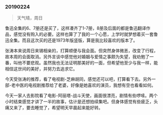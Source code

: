 ### 20190224

> 天气晴，周日

鲁迅全集的6、7册还是买了，这样凑齐了1-7册，8册及后面的都是鲁迅翻译作品，感觉没有购入的必要。这样也算了了我的一个心愿，上学时就梦想着买一套鲁迅全集。而且这次买的还是1973年版竖版，算是我比较喜欢的版本了。

张涛本来说周日来锡相亲的，打算顺便与我会面。但突然身体微恙，改变了行程，故本周的会面取消。另外言谈中感觉他对婚姻与爱情之事颇为失望，我劝勉了一番，叫他不要悲观。虽然我也无法证明那美好的一面，但希望他至少与我一样，能相信这世间的美好，并努力去追求它。

今天受张涛的推荐，看了电视剧-芝麻胡同，感觉还可以吧，打算看下去。另外一部-老中医的电视剧推荐给了老婆，好像是她喜欢的演员，我想有空也看看如何。

今天一家人去影院看了电影-阿丽塔-战斗天使，画面很漂亮，剧情有些啰嗦。两个小时结束感觉才讲了一半的故事，估计是还想拍续集吧。但身体感觉有些疲乏，头痛又来了，要去睡觉了，希望明天早晨起来能好转。